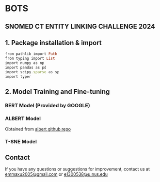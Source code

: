 # BOTS 
## SNOMED CT ENTITY LINKING CHALLENGE 2024
## 1. Package installation & import

```ruby
from pathlib import Path
from typing import List
import numpy as np
import pandas as pd
import scipy.sparse as sp
import typer
```

## 2. Model Training and Fine-tuning
### BERT Model (Provided by GOOGLE)



### ALBERT Model
Obtained from [albert github repo](https://github.com/google-research/albert.git)

### T-SNE Model




## Contact
If you have any questions or suggestions for improvement, contact us at emmaxu2005@gmail.com or e1300538@u.nus.edu

